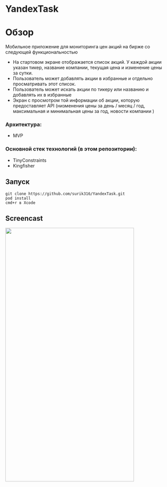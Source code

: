 



# YandexTask
Обзор
=====================
Мобильное приложение для мониторинга цен акций на бирже со следующей функциональностью
* На стартовом экране отображается список акций. У каждой акции указан тикер, название компании, текущая цена и изменение цены за сутки.
* Пользователь может добавлять акции в избранные и отдельно просматривать этот список.
* Пользователь может искать акции по тикеру или названию и добавлять их в избранные
* Экран с просмотром той информации об акции, которую предоставляет API (низменения цены за день / месяц / год, максимальная и минимальная цены за год, новости компании )
### Архитектура:
* MVP
### Основной стек технологий (в этом репозитории):
*  TinyConstraints
* Kingfisher
## Запуск
    git clone https://github.com/surik316/YandexTask.git
    pod install
    cmd+r в Xcode 
## Screencast
<img src="https://user-images.githubusercontent.com/60616688/123515422-fb592680-d69f-11eb-802c-2beaba04c533.PNG)" width="400" height="790">
